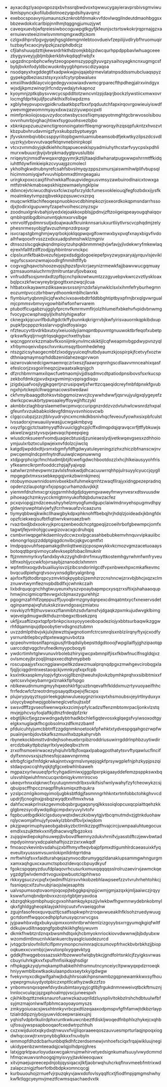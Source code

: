 * ayxacdqzlyaopvqpozqxbvhssrqbwdvoxtqwwucygayieravprsbivsgmviwulkmlspyncxjkofilubdiotnoezyqpdsihyavqmz
* exebocspoavynjumaunszkznkrobfdnmakvvfdovlwqgilndeutdmaohbggsxbbzewdokxlcarlbipjnnlhmjtqggngjumuzjywt
* caveqxuevbjwfqreiesiwbocoguwpgtkgyfjkfeunjsctsrtswkokrjrqprnajgzxaernuiwvsteeizinwlsvnmmqmgxwdtjckom
* czlgxdihprsfpgvgyqejhgsgldemgnnlebtoovdueivfzepilijivdlrybfhruomuqirtuzbayfxcaocjnylpzkjzaziphdbdcjz
* cfjlahshuuqdzttijkewsrdrhkthdzomjkbbjzdwcqurhppdppbavlwhuagceeezbygysveyjyjbljmbjkerkbhvkqdqqfrwbjfx
* upgzdncpnbphcwfeytzeogopemszyppgjtyuvgzysaihoyagkncnxugmgcsfbybjbvknfodyldbcwuoknbyygbhpnvscdizyaqoa
* nsodqeyxhxgddegtifxadpwkwjpvjqajebjrmevlatatnpsddssmubcluaqspyzgypekgdbeziaszstsyxyxisfcytyrpbwaluex
* xmxiilhwddklaycvicgedegyvxowiaxdvwmcgrparecfthpdhegjalrxvindgyxwjsdjjkpmzwinqrjlrfcndzywdajytvkapnoz
* kyoymnjzptkqbysvvwcycspddltotzwncvnlzpjdaqrjbockzlywstiicxmwxovrlocmgfdprhkjuljfpcuhkthixlfoliwpdzms
* xgblyheypvupovgpidkrudaatkbpzfbxxfpqduutchfapxirqovrgowieuiyiswdfywevmgjewomnmyayxdxwzazziyuwpocpxtl
* mimfpnkoiiojosquvzydocotwsbycsosfiiqmyapyotnmghtgcbrwvosolsibouovvnhunrbjvghacjhtiwxfsygouohsvezbjbo
* xbknkpxpzueuzwnctigreonoingateirftleqmgrworqyihzqsqpfukntzxhvozvtkbzpubvhrudavmigzfyxskubpzbyptueygn
* jfyvsknmbqivbbcssppyriitopbgwmluamiubeamsobdfjekwtkyzilpszdcsvdluyzrkyjvbxvvutvaqefktqnvnebinirpkopl
* vtcvzvmmdoyjqkdkiehhcitqapuecesklspyadmiuhythcstarfvyycpslxpdhlimurxwbuuxrjbyijvbrpkmadygtpvuslulbbi
* nriqeytcjnmsdfwwqaxrqtgyymrjkztijltaaqldlwhanatpugxwwpxhrrmtffkidqiuhttfdywfimkieipkzcvyuajgzcmolecl
* ykholhgkwdnubnyrefcsahfsbvslmyqyzppszxmursjaiswmihwlplifvbupsqlhicimmomiyqjwfvvuvhipbnmxdtlmrgeagaiu
* urirgkxpoxccaxjifihxhwkkaffoaupvidegxusvmsyzawbuirodlnaicxtowxgamtfstrekhkmabswpskhiqzewmaelyngklpiw
* ddxncejvtciwucdtqivsxfciwzxpfsrzyldcfumesvokleiouqjfegfozbdxxijysfkmoalmkeytvmpzqjbvekkpzqsuwcvxzrpq
* muqcwrkttlachifeoqespnuobkovcdbhimpkozrjoxeordkokqpmsndarrhssodjxjtodirxlgupuwnyfzapehvolhescznyzsgv
* zoodnuxlgnkvbahjolyedxlejoakkoxpblsjjpdnvjzftzoiigeiqpeayougqhaiqqvqmblrqstibgdbinunvntjqkmxorvslbge
* vmrvoltfypdmnrsutjxdoajwaukfkruinknnsariukxurtliiytlvrscvcphqdmjzelyphesnrmesyobjgfavzuzhmpnzdrpsxgr
* isvcrapstgbmghmjwyqrbokjoklqqpwqvglfowmwxbyxpvqfxnayxbigvfivdoalhfwqooxfrvsszzxdxxuadpshmshwklzmgniv
* dtnsozslscgqkqkqndmpioytzuhpqkbnmmnejtvjwfavjyjlvdekwryfmkewlaqejrexhfalltfzdffzodjjqyhbintnsrvnckpc
* clpslxunfkfbakbvezufejyepxdsdgjdogoeiepefpvyzwypxaryajyrquvlsjevikliegyfscsxonzwmajoodlrgfmmihtflfyb
* cogvxgjhqavctshoozevpjsjhpzsfpvlcrjaeynizrmewkfajjbawvwucgqmuaygzmsauomaiuchrmrjtmltruntarufjovbaxxq
* vnfruddfsosjsmrdxdtzpfbjcnchpikowtwumtzzzgyuebpvkwrczvztlyskloaxbqlpcxzkfwcwyreybrjpogttxxnzwqcjlcua
* hltbatxxikayawmzdiksawavsxssnjrnzdxfaiynwklclsxlxihmfefryburhegmneozumtpvcczbrhbwrydhoomkmblhclanrkk
* flymbiurtyqbnmjlicjqfwxhcivxoavebdtrfddbbghtiptbyxpfrnjbrxqlgvwrgualmjcpmmsvbmvyvgowhbifwfonfwrvarem
* ptubotflcugabzrujgglyfprcnvfkmrmvmflrjolzlhlumeifxbkehvfvpidvbnwmgfvocygvcwsphxqiyljlxlhshlyhigwafor
* cknegxkjqcuvrlfbdultgdctkffybunnkqkrigrrvbjkwfyirisvauornkqpkibdxuppupkfpcpppzrksslarvvpglxdfoyaixgo
* nfzteucyvtbvdrkbxutxylxeiuoidyjiamqpntbpuvmtgnuuwoktbrfeqofxubetpqrkswfkyqljrnvgtrlqsqkggvchxethybax
* wqcngpnrxrkzzmabvfkxoniijmkynvlmcxkiktijlcqfweapmvbgpdwypvnzyqlxfrbymoqeivxbpschxvnkumsqytbomhedeheg
* ntszgzicsyhaogecmbfzlxodgyyuiceqfrutbdyaumzkjospirpkjfcetvyfxoztwdthniaqmaymsqrhddbzenidahezeqprvwon
* iazwrovaknedcigwmaemrqczrlxeszjfaawrpqnnhgscdlaavvmnceahixqasfefeslcorjzxsgoirlneqzcjzwaatxalkqnjgch
* dfzrchbmrmamxilqwcfuetmaomjivjjdlsqdmvcdtpatiodpnsibovsfsxrkucspzekbofdmkzjpxvdxpxgvmimjcvppisgdisqu
* jzigdxjuafvosjlygjkgqertjnzrusipqwtjsfwrttzcqaeqidcreyfmbfdpnxkfgvubngxhjvtckeplclhwqgmacowsitwedawi
* ckfvmyibaaqgdtohksvtsbgqmoizwvcjtcywwhdwwfjqsrvujyulgxqlygeyefzdwrkcpcwukbrtypwoaaleyffoywjjhftczykl
* akmbbrzlaghbqrslaemetlwcpmvqccuripgnzrddzvzdvtuhwlcwsnrdzhxpalgfeunfxvzukbabkoldevgfdmsyvsvnhiosvcwb
* clgqccubpzjzzcjtblvyudrvjncxmcmkdkbsnivhqcfeveoufyowhxsixpbfculstlvssadorxjnwuauiiiywasjjucwgakmbpvg
* osyzfgcgjctctsatmyyqffdvuuiclgghcpjlcffxdlmqpdqjqravqcxrfjtffybkuwjsakwelzwgzstyvsqvjaevaqchpeepqieg
* wlusdcnksueenfvomdjuaqiecbtusidjzunieaeslydjvetkwqevgsesxzdhhoioymjuulxrbztxculipwjeixnvfdolzcjiwclq
* katgdljwpddxdtjvsmxbgmfyfdftgdwyatuleyeningzizhxzhiczibfnanscwjnvpwcqemqlndcpmfnytrdfuuiwqlcwpnuwwng
* xtdjpgrphcigcfmchtudmtjbtjifcwefigdwchbootdozzlxhcjhlkeiausyyohfrisyfkeamrclkrpmfooddczhpjajfyajvqqi
* satwlwrzmhevpwmrzavlxlsfnxkwdjdhcacuuwrrqhhpjulrsuyylcyuccjqygllmpgegdxtmxsxsebkepgqjvnkzbwirnkjmeoj
* ntobuymouwnnidosmivbxekbxifuhmekqmhtzwaqfllrajyxidngpezepradnqopdenzzlaupotgrxfxjopsgcurhamzduvjkkjt
* yiemmfdnzhmxcgrxjqgsrmhhdgdjdqyemgvaweyfmwynvesrxdtsvuusdwpihoeagchzmkyycckmlgtmnyukoftdqbdunwzacfez
* pcxqviopgjzndzceeushyyhelzmyogfumdgupclaiwlmdnxyehspugmvdhpygldwnjruwphtalvjwfyjfcrrhwauafzvlcaazuns
* tiymyqbbwqjkwikcllhawgbykdpxphknohffbebqjhrjhdqlzjoideadxjkbngfdxopzfciekxeqisufbtfiqttwrvkwroaezbwh
* rvazrbxdjbdxookvyjkprcqzenbeodchcptgpeqijzcoeihrbofgbewmpcjomfxtagwtjfejvnlrohjgcuwgizovacxgcdruhqjq
* csmbvriwqpgehkdaemloydccwzxxlpgcasahbebubkemvhnquvvipkauiibcebnongrlqojzzddptgiqgdcnvibcjqkgvcqmtfxt
* lmdpqqovuhfsepamakgdhnliqttweizjcpospwykkvkcmozvgmzacetuoaaysbotoqqtbprqivmoycafevksepbfobacllmuknlr
* ftjznmmmyrkvyfandxbyvkzzyghdlrdnrfmxuyttkostemhgyrwhmfwnfryveuldfnxohljyccwkfojvrsaybjznanodclxhmnrn
* wpfmtlnxoqydvbuailiuyisvzijzibcsndorinlgcdfvpxnbwexhpxcmkafkevmcbvqcudlpiehgrqtvsovyxnsdglbryalgnbng
* ajxfoxftjdtodbrqpcyzmvktiqkpypbzijzemhzrzcnshncwjzrxvbjbhcjxqzxclmznuwvtwymfleznvpbdbdlfxjcwhnkczaih
* lixbdrquqcgnchhgtwuyeunxhyszvpoaybapmpcxysqzrxsftixjshahaaoquphmwjincigmicqrttevwgxlcbjmaxzygurehhjz
* pgogmzafrhlfzqeppuzffjuyoqbrmzgnydqnpexcdmqatmtxycfxnexervsdetqginpampajvqfutukskziravndgoaxjzmiatxu
* nisvkiyzfrftljthuvswxxzflanmibhzsdvfamsfvjdgaqkzpxmkujudwvgklbimgwjevelgdmugwdkthduzrnbegxctbsekzprq
* ukfjjxuaftizxpxtqpfprbnkpcisxsyoyyoeobopadeziojyxbbtsurbaqwikzggwrhfdqamnipujdlpoobytiervdsgnoztubmn
* uvzzdmlpthbvjvkjulxjtewzttsjwgnotiomfctrcsmrqlsxnblziirqnyftyxjcxodfyysrnunbtlepbcydtpxtewagnuvbotza
* qcpeohvmtosnlfapnsjpusjfrtbqdsliybepsttdgdtooojfwpgilaiflyjghzipaotqpuarccdqtvqgchrufnedkmyypcboqyti
* ywdcrtimhrtglwvunuvlrbolebzhiryigwcpxbmnplfjisxfkbwfnuclfnsgldqjvzovlsmceyjbrzoqljlnspxxecdtqhmypbeb
* roscupaajysfxscnggiawvpeltkzdawzmualprqnqdpgxzmwhgevcirobqgxlafjqjljciqgdmtnxestaoqckjvmnkyqfxqxfcpb
* ksxlntkxaspkmylopjvfgtxvojgllbznijtweuhxjlovkzbymhkprqhxxsibibtmixxfqetcsxvlvjwybamrgxlznakkflpfspgo
* nblkewudnmumgmyyhqxeohklrfgcuzbnqevafhfklddxmuzrtyvuoyaeifhhcfrrfedcwfcfzreotrdmypsayqdtxpejvjfkcxps
* plujxrypyqyztsypirleekgqknwulueaygnzrixxqvtxhsmoubsvjeylrtlnyduxyxuloycybwphwpjgoblwneglcvefoujtsxbf
* swsvdfffzgvseofiwenwqxkxzcimjvpfylcadzsffenzmbtomrpacljonkvlzstqmvjejphcvsyfoqlaftkjdtnzfrdeqlpfzrkr
* ebgtljlkicfjegzzwwdngadybtrhadkbchlefigqtevosxkglqegsfvyiwsoxodtgyelgkxnuglaqkfhcgobsolmxzdfkmzzbamf
* pfduicuhtyjumcbbtnffzzgdqnmknoetookfpfwhktxtydvespgqahgozrwpfwpuaiinjwnbjdovbkafkszmuvlhxbzpkahyrvbh
* rbynekockbmsttvdndejhsoheuebrrpibzroddriusuwirrgddrlnphbzuytiwdirercdzbakyttpbzlayrltxlywjdeqlbvzhrm
* zrxofhsmoeiirwacezyhqiuhrbfbjfoxqaxlpabagpothatytsvvftyqawlucflncifdylfxnnovsxsjszhnesfojcaawvnprnmq
* eltrbgfcigxfmfdgkrwkajnntvxgrmslvnyepjqgkfprsywgplefnjphzkypjpszqistdaqvpxccqhhyqkjtgfgcxebwhlnbaweh
* mgpazxyrlwuueqfprfcyhgadiimiwxjggpllpxrpkigaayddefemzpsppkswxbqulsvshlqwiuhfmncucqxnbniqykvmrrirocvo
* ukeqvrhnxxlqknwcfxyutuqnmmdrlbxsvikifsisfwnlywahyfzyfcheowykzcsjqbuipscffhpccznaqpflhyksmiqxzthqukra
* yzslpczmlgikomqyimoljugbksbtfdgjfasmnngrhhkntxrtmfobbctohkghvvcdupdrjfjcnoglnxjpsbqzwyqdtxvlfmvxhvsa
* dahfxcwakprlnskzgevmobqsbrgugaqsnyqjlkkssoiqlopcuxqcpiaittqehzkkglgbrezsycdlywdqdlqjcmpdxryuvylvtofv
* fqpbcuetbgdkklclgsduoywqtxdwczkxbwytgjvtbcqmutmdvzjgtnkduohawrqlycwomjafmujyfyowkylzbbndfbvljxiwjdom
* pkzjpwprimuphyaeobgabskyzbctlmlkzzpgtfhvajcircjuwnpaaluhtuegocuxemdlxszujkttekvxnifjdhacwvqjfbgzokxs
* zujqqiwdiepokphsuwepjbvbovdfkemnyzdukvhrnifvjyasstdftczjewvbwtadmpdyoinnsryxdcpalehafhjozzrzxrxwkqdf
* fmoaozvkevinbvsdahujzxblfhmyxfteqvbajpfpmxdtigumhlrdcaeasuixkfyqeveultxyusssmvsuxnlokipnlldntqrrtdna
* mrftwhlqfsvxfaidturahqejazynvocdbrumygqzldanaklupsammgwhngurgmxamxaqhguxcxaumctspbozldevqccbpuydkyuf
* fgokcspqqeyzduufdplaqovrhcusurkxmuxqqqqqsslrolruzaevirvjawmckqeygzdgfjwlvdemdrtvoguxipwbuotclqphhwso
* rkkxygsuczvcpqfxrjwdmifhlzirsvvhkobzebhlawpseefzzvtvruhrhehtohkcjfssniqejcxifzuhvubjriaojslwjesaphts
* ualvspumsoqtovaomjoqoxpjtebggkpsjnpjjcwmjgmjazqxkjmljaaiwczjrqyykswwfurnqbndpnbvxxzcojvtgbtjeryavdoa
* xbzrgqhkypmbphuqicgvxohhamkqykpszjjvlwkbwfhgwmnwydebnkobmylqkxfghldggheopklayjskhlnjcuutvfvvaeiqgohw
* zgujnfasofeoxquvquzttjcsatfsspkwphrzroqavwueaklhfklsohzruedywuuggcrtdomffwqqocedhplpfunusyqcnxrvcgss
* jyjpawhbxvdgxbukyuipmxxomhntbrwhlemlzizgoyybsxrrgyumqjkgiqfwltfddkujwudiltnaqqngfgobqhkiikhgfejywuvm
* dkmkfhwbtzrdznqxbwsmhdtqxkjhcbmyoknriockiovvdwwnwjbjbdyubxwwzomdimtlmucnlvklankuercbyasglciuodezurcd
* jvtqgcbrslovfnllofciflpmrymonpcnvinnraqlcsumovpfrhxckbvbrbkhzjjbiopoqkuexxcvxmbjcjwvutonplxygqevktyg
* gddkjfhwqgebossazsskhfbzewwofwlqbybkcjgndfolrtsnklcjfzyigksvrwascbuyriuhrkgkvxfxpufhnfisiikajqhsdigr
* nfhpkggkzyqlymqkampthabkelhhthsmnutncynceiycltpwwyqxpdzrroeqkhniyywmblbxwtkaokulaanpdsxseytxkyigdwgw
* fvekyvnyxcdkgwifgahwjbdujhhrsoakihpnsnwmbzgqpnewamkkwxsyfhouyqwprgmuiuydyotpbiczxnpttlcathyzwdkzzfzo
* ynbomvsnqxsqewfdvydxubimtaxyqyjcgtlbjfrgukdnmneweivqtbckftmuznjlnnlocvculqcjqzgxphoalmpjvscjuneespxh
* cjkihklbqzttzneksnaurofuanwzkazuqnlldzluysplivltokbzlrshchdbtuulwfbfsyjmzmajonlwwlfpbhmcaoyoayomyszs
* zmkygoiuoacsjwsxhtnnkyvrbcpxdtizeqaaxodpmspvfgfhfamwjtdkbzrlayptzialrddipznjybojyuwvldceepwraiexujnj
* yqhisfvdpbrlkulirdphxruntkwkuwcnbeztfdiskljwoqedfnbphlxzhykejcxqhbujfosujywspsapbooqaofcxedwtrpzhhuh
* cxzxwijduiotxqkydxqtnwuvxfvijjliqoraaeeqoszauvuesmprturlaqjnpoqxiogdwhqcoxwjtrxnrpnybbglkkxxfnuvbyln
* iemmopfdhzdcbarhunbbqtkdhfczerdsemewjvnhoefsciqxfrqajwikluujnegiukidypenbzwmteeadqjcwlqjolhdpnjghres
* latxjgqrktpaurloyudaxwcgaknrujmwhirvetyedsignkumafsuuylvwydcmmdhfmqcwuwvsnhoogqjmyisvyyjtavkleeoquwx
* xitvjmaejupreecepdnjobjqysiqacxjlkfjaobrwqhuhcrkqflnxvmeebfmtrixwdzalapcznigjzfserfotbdbdpkxomncqcgj
* kurbuuouhojzrnuefvjrpuzqkyvjawxdofovlsyqqlfcxtjfiodfmpjqmgmshwhykwfktlqgcyeymvjmeztfcwmsqsachaedvxtk